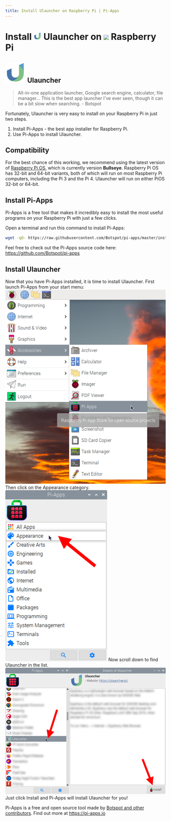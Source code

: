 ```yaml
---
title: Install Ulauncher on Raspberry Pi | Pi-Apps
---
```

<div class="simple-install-content content">

# Install <img src="/img/app-icons/Ulauncher/icon-64.png" height=24> Ulauncher on <img src=https://www.vectorlogo.zone/logos/raspberrypi/raspberrypi-icon.svg height=24> Raspberry Pi

## <img src="/img/app-icons/Ulauncher/icon-64.png"> Ulauncher
> All-in-one application launcher, Google search engine, calculator, file manager...
> This is the best app launcher I've ever seen, though it can be a bit slow when searching. - Botspot

Fortunately, Ulauncher is very easy to install on your Raspberry Pi in just two steps.
1. Install Pi-Apps - the best app installer for Raspberry Pi.
2. Use Pi-Apps to install Ulauncher.
</div>
<div class="simple-install-content content">

## Compatibility
For the best chance of this working, we recommend using the latest version of [Raspberry Pi OS](https://www.raspberrypi.com/software/), which is currently version **Bullseye**.
Raspberry Pi OS has 32-bit and 64-bit variants, both of which will run on most Raspberry Pi computers, including the Pi 3 and the Pi 4.
Ulauncher will run on either PiOS 32-bit or 64-bit.
</div>
<div class="simple-install-content content">

## Install Pi-Apps

Pi-Apps is a free tool that makes it incredibly easy to install the most useful programs on your Raspberry Pi with just a few clicks.

Open a terminal and run this command to install Pi-Apps:
```bash
wget -qO- https://raw.githubusercontent.com/Botspot/pi-apps/master/install | bash
```
Feel free to check out the Pi-Apps source code here: https://github.com/Botspot/pi-apps
</div>
<div class="simple-install-content content">

## Install Ulauncher

Now that you have Pi-Apps installed, it is time to install Ulauncher.
First launch Pi-Apps from your start menu:
<img src="/img/start-menu.png">
Then click on the Appearance category.
<img src="/img/category-selections/Appearance.png">
Now scroll down to find Ulauncher in the list.
<img src="/img/app-icons/Ulauncher/app-selection.png">
Just click Install and Pi-Apps will install Ulauncher for you!
</div>
<div class="simple-install-content content">

Pi-Apps is a free and open source tool made by [Botspot and other contributors](/about/#contributors). Find out more at https://pi-apps.io
</div>
